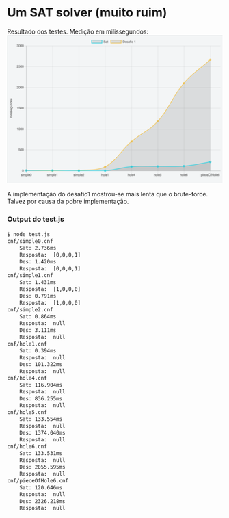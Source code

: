 Um SAT solver (muito ruim)
========

Resultado dos testes. Medição em milissegundos:
![image](test-results.png)

A implementação do desafio1 mostrou-se mais lenta que o brute-force. Talvez por causa da pobre implementação.

### Output do test.js ###
```
$ node test.js
cnf/simple0.cnf
	Sat: 2.736ms
	Resposta:  [0,0,0,1]
	Des: 1.420ms
	Resposta:  [0,0,0,1]
cnf/simple1.cnf
	Sat: 1.431ms
	Resposta:  [1,0,0,0]
	Des: 0.791ms
	Resposta:  [1,0,0,0]
cnf/simple2.cnf
	Sat: 0.864ms
	Resposta:  null
	Des: 3.111ms
	Resposta:  null
cnf/hole1.cnf
	Sat: 0.394ms
	Resposta:  null
	Des: 101.322ms
	Resposta:  null
cnf/hole4.cnf
	Sat: 116.904ms
	Resposta:  null
	Des: 836.255ms
	Resposta:  null
cnf/hole5.cnf
	Sat: 133.554ms
	Resposta:  null
	Des: 1374.040ms
	Resposta:  null
cnf/hole6.cnf
	Sat: 133.531ms
	Resposta:  null
	Des: 2055.595ms
	Resposta:  null
cnf/pieceOfHole6.cnf
	Sat: 120.646ms
	Resposta:  null
	Des: 2326.218ms
	Resposta:  null
```